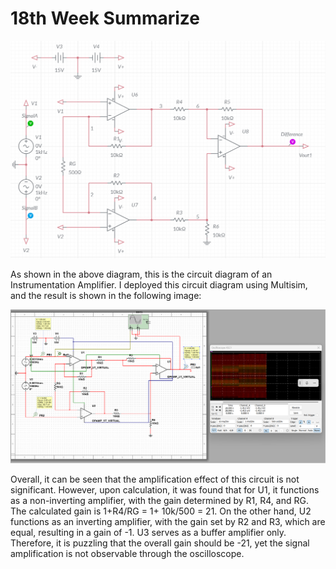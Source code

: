 # 18th Week Summarize



![image-20240228092559901](18week%20Summarize.assets/image-20240228092559901.png)

As shown in the above diagram, this is the circuit diagram of an Instrumentation Amplifier. I deployed this circuit diagram using Multisim, and the result is shown in the following image:

![](18week%20Summarize.assets/image-20240228221833394.png)

Overall, it can be seen that the amplification effect of this circuit is not significant. However, upon calculation, it was found that for U1, it functions as a non-inverting amplifier, with the gain determined by R1, R4, and RG. The calculated gain is 1+R4/RG = 1+ 10k/500 = 21. On the other hand, U2 functions as an inverting amplifier, with the gain set by R2 and R3, which are equal, resulting in a gain of -1. U3 serves as a buffer amplifier only. Therefore, it is puzzling that the overall gain should be -21, yet the signal amplification is not observable through the oscilloscope.

